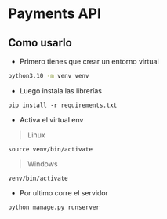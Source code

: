 # Payments API

## Como usarlo

-  Primero tienes que crear un entorno virtual

```sh
python3.10 -m venv venv
```

-  Luego instala las librerías

```
pip install -r requirements.txt
```

-  Activa el virtual env

> Linux

```
source venv/bin/activate
```

> Windows

```
venv/bin/activate
```

-  Por ultimo corre el servidor

```
python manage.py runserver
```
